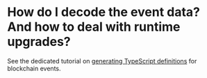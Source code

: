 # How do I decode the event data? And how to deal with runtime upgrades?

See the dedicated tutorial on [generating TypeScript definitions](../develop-a-squid/substrate-support/typegen/squid-substrate-typegen.md) for blockchain events.
